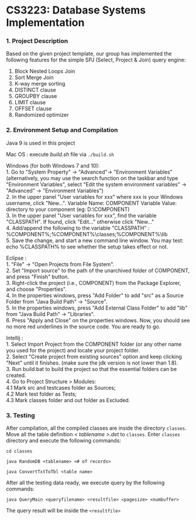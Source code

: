 # CS3223:   Database Systems Implementation

### 1. Project Description

Based on the given project template, our group has implemented the following features for the simple SPJ (Select, Project & Join) query engine:
1. Block Nested Loops Join
2. Sort Merge Join
3. K-way merge sorting
4. DISTINCT clause
5. GROUPBY clause
6. LIMIT clause
7. OFFSET clause
8. Randomized optimizer


### 2. Environment Setup and Compilation
Java 9 is used in this project

Mac OS : execute _build.sh_ file via 
``
./build.sh
``


Windows (for both Windows 7 and 10):    
    1. Go to "System Property" -> "Advanced"-> "Environment Variables" (alternatively, you may use the search function on the taskbar and type "Environment Variables", select "Edit the system environment variables" -> "Advanced" -> "Environment Variables")      
    2. In the upper panel "User variables for xxx" where xxx is your Windows username, click "New...". Variable Name: COMPONENT Variable Value: directory to your component (eg: D:\COMPONENT)     
    3. In the upper panel "User variables for xxx", find the variable "CLASSPATH". If found, click "Edit..." otherwise click "New..."      
    4. Add/append the following to the variable "CLASSPATH" : %COMPONENT%;%COMPONENT%\classes;%COMPONENT%\lib      
    5. Save the change, and start a new command line window. You may test: echo %CLASSPATH% to see whether the setup takes effect or not.      

Eclipse :     
    1. "File" -> "Open Projects from File System".     
    2. Set "Import source" to the path of the unarchived folder of COMPONENT, and press "Finish" button.     
    3. Right-click the project (i.e., COMPONENT) from the Package Explorer, and choose "Properties".     
    4. In the properties windows, press "Add Folder" to add "src" as a Source Folder from "Java Build Path" -> "Source".     
    5. In the properties windows, press "Add External Class Folder" to add "lib" from "Java Build Path" -> "Libraries".     
    6. Press "Apply and Close" on the properties windows. Now, you should see no more red underlines in the source code. You are ready to go.      

Intellij :         
    1. Select Import Project from the COMPONENT folder (or any other name you used for the project) and locate your project folder.     
    2. Select "Create project from existing sources" option and keep clicking "Next" until it finishes. (make sure the jdk version is not lower than 1.8).     
    3. Run build.bat to build the project so that the essential folders can be created.     
    4. Go to Project Structure > Modules:     
        4.1 Mark src and testcases folder as Sources;     
        4.2 Mark test folder as Tests;     
        4.3 Mark classes folder and out folder as Excluded.     


### 3. Testing 

After compilation, all the compiled classes are inside the directory `classes`. Move all the table definition _< tablename >.det_ to `classes`. Enter `classes` directory and execute the following commands:

``
cd classes
``

``
java RandomDB <tablename> <# of records>
``

``
java ConvertTxtToTbl <table name>
``

After all the testing data ready, we execute query by the following commands:

 ``
 java QueryMain <queryfilename> <resultfile> <pagesize> <numbuffer>
 ``
 
 The query result will be inside the `<resultfile>`
